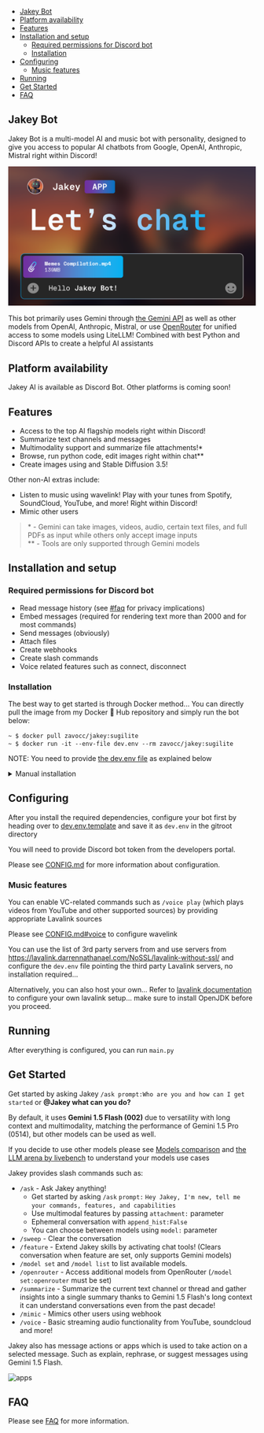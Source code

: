- [Jakey Bot](#jakey-bot)
- [Platform availability](#platform-availability)
- [Features](#features)
- [Installation and setup](#installation-and-setup)
  - [Required permissions for Discord bot](#required-permissions-for-discord-bot)
  - [Installation](#installation)
- [Configuring](#configuring)
  - [Music features](#music-features)
- [Running](#running)
- [Get Started](#get-started)
- [FAQ](#faq)


## Jakey Bot
Jakey Bot is a multi-model AI and music bot with personality, designed to give you access to popular AI chatbots from Google, OpenAI, Anthropic, Mistral right within Discord! 

![Jakey Bot Banner](./assets/banner.png)

This bot primarily uses Gemini through [the Gemini API](https://ai.google.dev) as well as other models from OpenAI, Anthropic, Mistral, or use [OpenRouter](https://openrouter.ai) for unified access to some models using LiteLLM! Combined with best Python and Discord APIs to create a helpful AI assistants

## Platform availability
Jakey AI is available as Discord Bot. Other platforms is coming soon!

## Features
- Access to the top AI flagship models right within Discord!
- Summarize text channels and messages
- Multimodality support and summarize file attachments!\*
- Browse, run python code, edit images right within chat\**
- Create images using and Stable Diffusion 3.5!

Other non-AI extras include:
- Listen to music using wavelink! Play with your tunes from Spotify, SoundCloud, YouTube, and more! Right within Discord!
- Mimic other users

> \* - Gemini can take images, videos, audio, certain text files, and full PDFs as input while others only accept image inputs \
> \** - Tools are only supported through Gemini models

## Installation and setup
### Required permissions for Discord bot
- Read message history (see [#faq](#faq) for privacy implications)
- Embed messages (required for rendering text more than 2000 and for most commands)
- Send messages (obviously)
- Attach files
- Create webhooks
- Create slash commands
- Voice related features such as connect, disconnect

### Installation
The best way to get started is through Docker method... You can directly pull the image from my Docker 🐳 Hub repository and simply run the bot below:
```
~ $ docker pull zavocc/jakey:sugilite
~ $ docker run -it --env-file dev.env --rm zavocc/jakey:sugilite
```

NOTE: You need to provide [the dev.env file](#configuring) as explained below

<details>
  <summary>Manual installation</summary>
  But if you prefer manual method without using containers, you need to install Python version atleast 3.10+ with pip and venv is highly preferred and run the commands

  You must create a virtual environment before proceeding which you can do by running:
  ```
  python -m venv .venv

  # Activate
  . .venv/bin/activate
  ```

  Install dependencies as needed
  ```
  pip3 install -r requirements.txt

  # This is optional
  pip3 install wavelink gradio_client
  pip3 uninstall py-cord discord.py
  pip3 install py-cord
  ```
</details>

## Configuring
After you install the required dependencies, configure your bot first by heading over to [dev.env.template](./dev.env.template) and save it as `dev.env` in the gitroot directory

You will need to provide Discord bot token from the developers portal.

Please see [CONFIG.md](./docs/CONFIG.md) for more information about configuration.

### Music features
You can enable VC-related commands such as `/voice play` (which plays videos from YouTube and other supported sources) by providing appropriate Lavalink sources

Please see [CONFIG.md#voice](./docs/CONFIG.md#voice) to configure wavelink

You can use the list of 3rd party servers from and use servers from https://lavalink.darrennathanael.com/NoSSL/lavalink-without-ssl/ and configure the `dev.env` file pointing the third party Lavalink servers, no installation required... 

Alternatively, you can also host your own... Refer to [lavalink documentation](https://lavalink.dev/getting-started/index.html) to configure your own lavalink setup... make sure to install OpenJDK before you proceed.
## Running
After everything is configured, you can run `main.py`

## Get Started
Get started by asking Jakey `/ask prompt:Who are you and how can I get started` or **@Jakey what can you do?**

By default, it uses **Gemini 1.5 Flash (002)** due to versatility with long context and multimodality, matching the performance of Gemini 1.5 Pro (0514), but other models can be used as well.

If you decide to use other models please see [Models comparison](https://github.com/zavocc/JakeyBot/wiki/Supported-Models) and [the LLM arena by livebench](https://livebench.ai/) to understand your models use cases

Jakey provides slash commands such as:
- `/ask` - Ask Jakey anything!
  - Get started by asking `/ask` `prompt:` `Hey Jakey, I'm new, tell me your commands, features, and capabilities`
  - Use multimodal features by passing `attachment:` parameter
  - Ephemeral conversation with `append_hist:False`
  - You can choose between models using `model:` parameter
- `/sweep` - Clear the conversation
- `/feature` - Extend Jakey skills by activating chat tools! (Clears conversation when feature are set, only supports Gemini models)
- `/model set` and `/model list` to list available models.
- `/openrouter` - Access additional models from OpenRouter (`/model set:openrouter` must be set)
- `/summarize` - Summarize the current text channel or thread and gather insights into a single summary thanks to Gemini 1.5 Flash's long context it can understand conversations even from the past decade!
- `/mimic` - Mimics other users using webhook
- `/voice` - Basic streaming audio functionality from YouTube, soundcloud and more!

Jakey also has message actions or apps which is used to take action on a selected message. Such as explain, rephrase, or suggest messages using Gemini 1.5 Flash.

![apps](./assets/apps.png)

## FAQ
Please see [FAQ](./docs/FAQ.md) for more information.